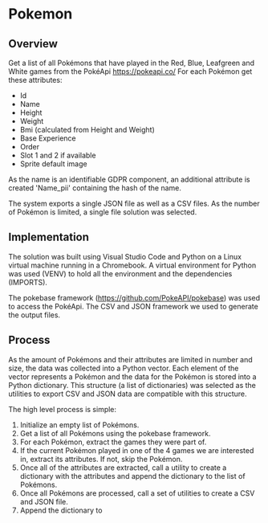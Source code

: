 # Pokemon

## Overview
Get a list of all Pokémons that have played in the Red, Blue, Leafgreen and White games from the PokéApi https://pokeapi.co/
For each Pokémon get these attributes:
 - Id
 - Name
 - Height
 - Weight
 - Bmi (calculated from Height and Weight)
 - Base Experience
 - Order
 - Slot 1 and 2 if available
 - Sprite default image
 
 As the name is an identifiable GDPR component, an additional attribute is created 'Name_pii' containing the hash of the name. 
 
 The system exports a single JSON file as well as a CSV files. As the number of Pokémon is limited, a single file solution was selected. 
 
## Implementation
The solution was built using Visual Studio Code and Python on a Linux virtual machine running in a Chromebook. A virtual environment for Python was used (VENV) to hold all the environment and the dependencies (IMPORTS). 

The pokebase framework (https://github.com/PokeAPI/pokebase) was used to access the PokéApi. The CSV and JSON framework we used to generate the output files. 

## Process
As the amount of Pokémons and their attributes are limited in number and size, the data was collected into a Python vector. Each element of the vector represents a Pokémon and the data for the Pokémon is stored into a Python dictionary. This structure (a list of dictionaries) was selected as the utilities to export CSV and JSON data are compatible with this structure.

The high level process is simple: 
1. Initialize an empty list of Pokémons.
2. Get a list of all Pokémons using the pokebase framework. 
3. For each Pokémon, extract the games they were part of.
4. If the current Pokémon played in one of the 4 games we are interested in, extract its attributes. If not, skip the Pokémon.
5. Once all of the attributes are extracted, call a utility to create a dictionary with the attributes and append the dictionary to the list of Pokémons.
6. Once all Pokémons are processed, call a set of utilities to create a CSV and JSON file.
5. Append the dictionary to 
